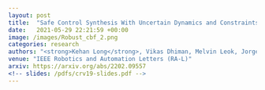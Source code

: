 ```yaml
---
layout: post
title:  "Safe Control Synthesis With Uncertain Dynamics and Constraints"
date:   2021-05-29 22:21:59 +00:00
image: /images/Robust_cbf_2.png
categories: research
authors: "<strong>Kehan Long</strong>, Vikas Dhiman, Melvin Leok, Jorge Cort\u00E9s, Nikolay Atanasov"
venue: "IEEE Robotics and Automation Letters (RA-L)"
arxiv: https://arxiv.org/abs/2202.09557
<!-- slides: /pdfs/crv19-slides.pdf -->
---
```


